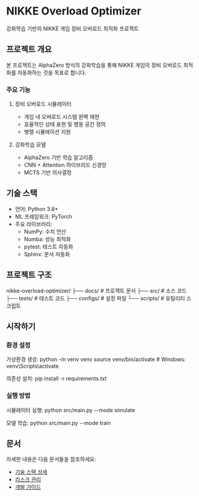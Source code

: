 # NIKKE Overload Optimizer

강화학습 기반의 NIKKE 게임 장비 오버로드 최적화 프로젝트

## 프로젝트 개요

본 프로젝트는 AlphaZero 방식의 강화학습을 통해 NIKKE 게임의 장비 오버로드 최적화를 자동화하는 것을 목표로 합니다.

### 주요 기능

1. 장비 오버로드 시뮬레이터
   - 게임 내 오버로드 시스템 완벽 재현
   - 효율적인 상태 표현 및 행동 공간 정의
   - 병렬 시뮬레이션 지원

2. 강화학습 모델
   - AlphaZero 기반 학습 알고리즘
   - CNN + Attention 하이브리드 신경망
   - MCTS 기반 의사결정

## 기술 스택

- 언어: Python 3.8+
- ML 프레임워크: PyTorch
- 주요 라이브러리:
  - NumPy: 수치 연산
  - Numba: 성능 최적화
  - pytest: 테스트 자동화
  - Sphinx: 문서 자동화

## 프로젝트 구조

nikke-overload-optimizer/
├── docs/               # 프로젝트 문서
├── src/               # 소스 코드
├── tests/             # 테스트 코드
├── configs/           # 설정 파일
└── scripts/           # 유틸리티 스크립트

## 시작하기

### 환경 설정

가상환경 생성:
python -m venv venv
source venv/bin/activate  # Windows: venv\Scripts\activate

의존성 설치:
pip install -r requirements.txt

### 실행 방법

시뮬레이터 실행:
python src/main.py --mode simulate

모델 학습:
python src/main.py --mode train

## 문서

자세한 내용은 다음 문서들을 참조하세요:

- [기술 스택 상세](/docs/architecture/tech-stack.md)
- [리스크 관리](/docs/architecture/risk-management.md)
- [개발 가이드](/docs/development/getting-started.md) 
